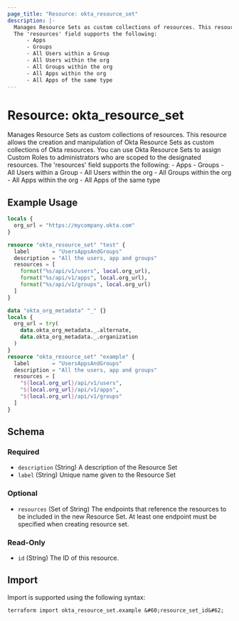 ```yaml
---
page_title: "Resource: okta_resource_set"
description: |-
  Manages Resource Sets as custom collections of resources. This resource allows the creation and manipulation of Okta Resource Sets as custom collections of Okta resources. You can use Okta Resource Sets to assign Custom Roles to administrators who are scoped to the designated resources.
  The 'resources' field supports the following:
      - Apps
      - Groups
      - All Users within a Group
      - All Users within the org
      - All Groups within the org
      - All Apps within the org
      - All Apps of the same type
---
```


# Resource: okta_resource_set

Manages Resource Sets as custom collections of resources. This resource allows the creation and manipulation of Okta Resource Sets as custom collections of Okta resources. You can use Okta Resource Sets to assign Custom Roles to administrators who are scoped to the designated resources. 
The 'resources' field supports the following:
	- Apps
	- Groups
	- All Users within a Group
	- All Users within the org
	- All Groups within the org
	- All Apps within the org
	- All Apps of the same type

## Example Usage

```terraform
locals {
  org_url = "https://mycompany.okta.com"
}

resource "okta_resource_set" "test" {
  label       = "UsersAppsAndGroups"
  description = "All the users, app and groups"
  resources = [
    format("%s/api/v1/users", local.org_url),
    format("%s/api/v1/apps", local.org_url),
    format("%s/api/v1/groups", local.org_url)
  ]
}
```

```terraform
data "okta_org_metadata" "_" {}
locals {
  org_url = try(
    data.okta_org_metadata._.alternate,
    data.okta_org_metadata._.organization
  )
}
resource "okta_resource_set" "example" {
  label       = "UsersAppsAndGroups"
  description = "All the users, app and groups"
  resources = [
    "${local.org_url}/api/v1/users",
    "${local.org_url}/api/v1/apps",
    "${local.org_url}/api/v1/groups"
  ]
}
```

<!-- schema generated by tfplugindocs -->
## Schema

### Required

- `description` (String) A description of the Resource Set
- `label` (String) Unique name given to the Resource Set

### Optional

- `resources` (Set of String) The endpoints that reference the resources to be included in the new Resource Set. At least one endpoint must be specified when creating resource set.

### Read-Only

- `id` (String) The ID of this resource.

## Import

Import is supported using the following syntax:

```shell
terraform import okta_resource_set.example &#60;resource_set_id&#62;
```
